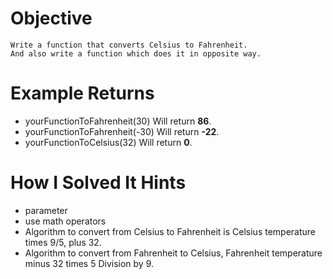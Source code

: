 # Objective
    Write a function that converts Celsius to Fahrenheit.
    And also write a function which does it in opposite way.
# Example Returns
* yourFunctionToFahrenheit(30) Will return <b>86</b>.
* yourFunctionToFahrenheit(-30) Will return <b>-22</b>.
* yourFunctionToCelsius(32) Will return <b>0</b>.
# How I Solved It Hints
* parameter
* use math operators
* Algorithm to convert from Celsius to Fahrenheit is Celsius temperature times 9/5, plus 32.
* Algorithm to convert from Fahrenheit to Celsius, Fahrenheit temperature minus 32 times 5 Division by 9.